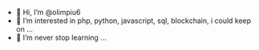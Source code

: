 - 👋 Hi, I’m @olimpiu6
- 👀 I’m interested in php, python, javascript, sql, blockchain, i could keep on ...
- 🌱 I’m never stop learning ...

<!---
olimpiu6/olimpiu6 is a ✨ special ✨ repository because its `README.md` (this file) appears on your GitHub profile.
You can click the Preview link to take a look at your changes.
--->
